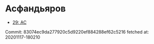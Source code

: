 # Асфандьяров
- [29: AC](29.md)

Commit: 83074ec9da277920c5d9220ef884288ef62c5216
 fetched at: 20201117-180210
